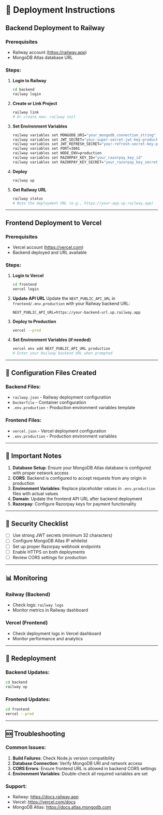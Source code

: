 # 🚀 Deployment Instructions

## Backend Deployment to Railway

### Prerequisites
- Railway account (https://railway.app)
- MongoDB Atlas database URL

### Steps:

1. **Login to Railway**
   ```bash
   cd backend
   railway login
   ```

2. **Create or Link Project**
   ```bash
   railway link
   # Or create new: railway init
   ```

3. **Set Environment Variables**
   ```bash
   railway variables set MONGODB_URI="your_mongodb_connection_string"
   railway variables set JWT_SECRET="your-super-secret-jwt-key-production"
   railway variables set JWT_REFRESH_SECRET="your-refresh-secret-key-production"
   railway variables set PORT=3001
   railway variables set NODE_ENV=production
   railway variables set RAZORPAY_KEY_ID="your_razorpay_key_id"
   railway variables set RAZORPAY_KEY_SECRET="your_razorpay_key_secret"
   ```

4. **Deploy**
   ```bash
   railway up
   ```

5. **Get Railway URL**
   ```bash
   railway status
   # Note the deployment URL (e.g., https://your-app.up.railway.app)
   ```

---

## Frontend Deployment to Vercel

### Prerequisites
- Vercel account (https://vercel.com)
- Backend deployed and URL available

### Steps:

1. **Login to Vercel**
   ```bash
   cd frontend
   vercel login
   ```

2. **Update API URL**
   Update the `NEXT_PUBLIC_API_URL` in `frontend/.env.production` with your Railway backend URL:
   ```
   NEXT_PUBLIC_API_URL=https://your-backend-url.up.railway.app
   ```

3. **Deploy to Production**
   ```bash
   vercel --prod
   ```

4. **Set Environment Variables (if needed)**
   ```bash
   vercel env add NEXT_PUBLIC_API_URL production
   # Enter your Railway backend URL when prompted
   ```

---

## 🔧 Configuration Files Created

### Backend Files:
- `railway.json` - Railway deployment configuration
- `Dockerfile` - Container configuration
- `.env.production` - Production environment variables template

### Frontend Files:
- `vercel.json` - Vercel deployment configuration
- `.env.production` - Production environment variables

---

## 📝 Important Notes

1. **Database Setup**: Ensure your MongoDB Atlas database is configured with proper network access
2. **CORS**: Backend is configured to accept requests from any origin in production
3. **Environment Variables**: Replace placeholder values in `.env.production` files with actual values
4. **Domain**: Update the frontend API URL after backend deployment
5. **Razorpay**: Configure Razorpay keys for payment functionality

---

## 🚨 Security Checklist

- [ ] Use strong JWT secrets (minimum 32 characters)
- [ ] Configure MongoDB Atlas IP whitelist
- [ ] Set up proper Razorpay webhook endpoints
- [ ] Enable HTTPS on both deployments
- [ ] Review CORS settings for production

---

## 📊 Monitoring

### Railway (Backend)
- Check logs: `railway logs`
- Monitor metrics in Railway dashboard

### Vercel (Frontend)
- Check deployment logs in Vercel dashboard
- Monitor performance and analytics

---

## 🔄 Redeployment

### Backend Updates:
```bash
cd backend
railway up
```

### Frontend Updates:
```bash
cd frontend
vercel --prod
```

---

## 🆘 Troubleshooting

### Common Issues:
1. **Build Failures**: Check Node.js version compatibility
2. **Database Connection**: Verify MongoDB URI and network access
3. **CORS Errors**: Ensure frontend URL is allowed in backend CORS settings
4. **Environment Variables**: Double-check all required variables are set

### Support:
- Railway: https://docs.railway.app
- Vercel: https://vercel.com/docs
- MongoDB Atlas: https://docs.atlas.mongodb.com